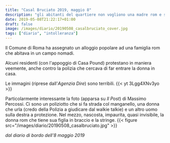 ```yaml
---
title: "Casal Bruciato 2019, maggio 8"
description: "gli abitanti del quartiere non vogliono una madre rom e sua figlia"
date: 2019-05-08T21:22:17+01:00
draft: false
image: /images/diario/20190508_casalbruciato_cover.jpg
tags: ["diario", "intolleranza"]
---
```


Il Comune di Roma ha assegnato un alloggio popolare ad una famiglia rom che abitava in un campo nomadi.

Alcuni residenti (con l'appoggio di Casa Pound) protestano in maniera veemente, anche contro la polizia che cercava di far entrare la donna in casa.

Le immagini (riprese dall'_Agenzia Dire_) sono terribili.
{{< yt 3Lgg4XNv3yo >}}

Particolarmente interessante la foto (apparsa su _Il Post_) di Massimo Percossi. Ci sono un poliziotto che si fa strada col manganello, una donna che urla (credo della Polizia a giudicare dal walkie talkie) e un altro uomo sulla destra a protezione.
Nel mezzo, nascosta, impaurita, quasi invisibile, la donna rom che tiene sua figlia in braccio e la stringe.
{{< figure src="/images/diario/20190508_casalbruciato.jpg" >}}

_dal diario di bordo dell'8 maggio 2019_
